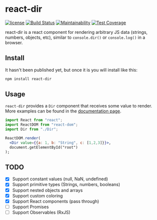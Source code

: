 # react-dir

[![license](https://img.shields.io/github/license/rfestag/react-dir.svg)](LICENSE)
[![Build Status](https://travis-ci.com/rfestag/react-dir.svg?branch=master)](https://travis-ci.com/rfestag/react-dir)
[![Maintainability](https://api.codeclimate.com/v1/badges/e6f97ddf416aa738938b/maintainability)](https://codeclimate.com/github/rfestag/react-dir/maintainability)
[![Test Coverage](https://api.codeclimate.com/v1/badges/e6f97ddf416aa738938b/test_coverage)](https://codeclimate.com/github/rfestag/react-dir/test_coverage)

react-dir is a react component for rendering arbitrary JS data (strings, numbers, objects, etc), similar to `console.dir()` or `console.log()` in a browser.

## Install

It hasn't been published yet, but once it is you will install like this:

```bash
npm install react-dir
```

## Usage

`react-dir` provides a `Dir` component that receives some value to render. More examples can be found in the [documentation page](https://rfestag.github.io/react-dir/).

```jsx
import React from "react";
import ReactDOM from "react-dom";
import Dir from "./Dir";

ReactDOM.render(
  <Dir value={{a: 1, b: "String", c: [1,2,3]}}>,
  document.getElementById("root")
);
```

## TODO

- [x] Support constant values (null, NaN, undefined)
- [x] Support primitive types (Strings, numbers, booleans)
- [x] Support nested objects and arrays
- [x] Support custom coloring
- [x] Support React components (pass through)
- [ ] Support Promises
- [ ] Support Observables (RxJS)
